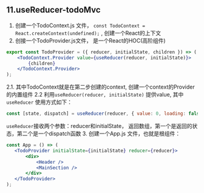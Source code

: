 ## 11.useReducer-todoMvc

1. 创建一个TodoContext.js 文件， `const TodoContext = React.createContext(undefined);` , 创建一个React的上下文
2. 创接一个TodoProvider.js文件， 是一个React的HOC(高阶组件)
```jsx
export const TodoProvider = ({ reducer, initialState, children }) => (
	<TodoContext.Provider value={useReducer(reducer, initialState)}>
		{children}
	</TodoContext.Provider>
);
```
 2.1. 其中TodoContext就是在第二步创建的context, 创建一个context的Provider的内置组件
 2.2 利用`useReducer(reducer, initialState)` 提供value, 其中`useReducer` 使用方式如下：
 ```javascript
 const [state, dispatch] = useReducer(reducer, { value: 0, loading: false });
 ```
 `useReducer`接收两个参数：reducer和initialState， 返回数组，第一个是返回的状态，第二个是一个dispatch函数
 3. 创建一个App.js 文件，也就是根组件：
 ```jsx
 const App = () => (
	<TodoProvider initialState={initialState} reducer={reducer}>
		<div>
			<Header />
			<MainSection />
		</div>
	</TodoProvider>
);
 ```
